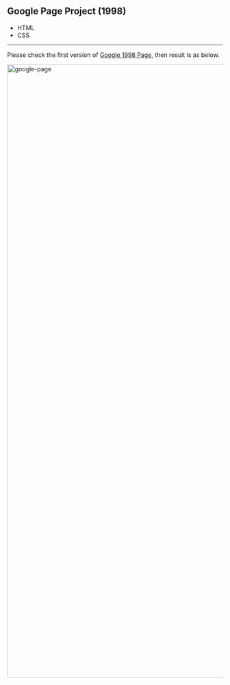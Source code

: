 

## Google Page Project (1998)

* HTML
* CSS

***

Please check the first version of [Google 1998 Page](https://web.archive.org/web/19981202230410if_/http://www.google.com/), then result is as below.

<img width="1431" alt="google-page" src="https://user-images.githubusercontent.com/73403359/139574174-5e84bcd2-322f-4e80-8d09-32b6357656a4.png">
